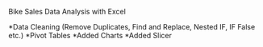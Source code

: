 Bike Sales Data Analysis with Excel

*Data Cleaning (Remove Duplicates, Find and Replace, Nested IF, IF False etc.)
*Pivot Tables
*Added Charts
*Added Slicer

![]()
